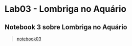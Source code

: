 # Lab03 - Lombriga no Aquário

## Notebook 3 sobre Lombriga no Aquário

> [notebook03](notebook/pt/c02oo/s02classe/s03lombriga/)
